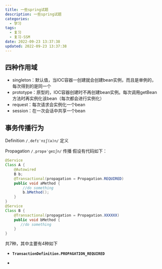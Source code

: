 ```yaml
---
title: 一些spring试题
description: 一些spring试题
categories:
  - 学习
tags:
  - 复习
  - 复习-SSM
date: 2022-09-23 13:37:38
updated: 2022-09-23 13:37:38
---
```


## 四种作用域

- singleton：默认值，当IOC容器一创建就会创建bean实例，而且是单例的，每次得到的是同一个
- prototype：原型的，IOC容器创建时不再创建bean实例。每次调用getBean方法时再实例化该bean（每次都会进行实例化）
- request：每次请求会实例化一个bean
- session：在一次会话中共享一个bean

## 事务传播行为

Definition ```/ˌdefɪˈnɪʃ(ə)n/``` 定义

Propagation ```/ˌprɒpəˈɡeɪʃn/``` 传播
假设有代码如下：

```java
@Service
Class A {
    @Autowired
    B b;
    @Transactional(propagation = Propagation.REQUIRED)
    public void aMethod {
        //do something
        b.bMethod();
    }
}
@Service
Class B {
    @Transactional(propagation = Propagation.XXXXXX)
    public void bMethod {
       //do something
    }
}
```

共7种，其中主要有4种如下

- **`TransactionDefinition.PROPAGATION_REQUIRED`**
  

- 